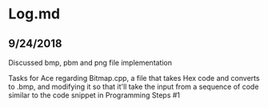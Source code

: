 # Log.md

## 9/24/2018

Discussed bmp, pbm and png file implementation

Tasks for Ace regarding Bitmap.cpp, a file that takes Hex code and converts to .bmp, and modifying it so that it'll take the input from a sequence of code similar to the code snippet in Programming Steps #1
